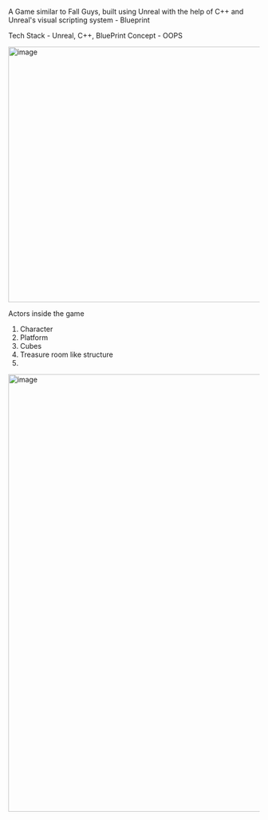 A Game similar to Fall Guys, built using Unreal with the help of C++ and Unreal's visual scripting system - Blueprint

Tech Stack - Unreal, C++, BluePrint
Concept - OOPS

<img width="511" alt="image" src="https://github.com/user-attachments/assets/1ab9def2-0054-4d81-8755-cd2347ef92b3">

Actors inside the game
1. Character
2. Platform
3. Cubes
4. Treasure room like structure
5. 
<img width="875" alt="image" src="https://github.com/user-attachments/assets/ba9a065f-66da-4aad-ad72-dc36a7552ff3">
